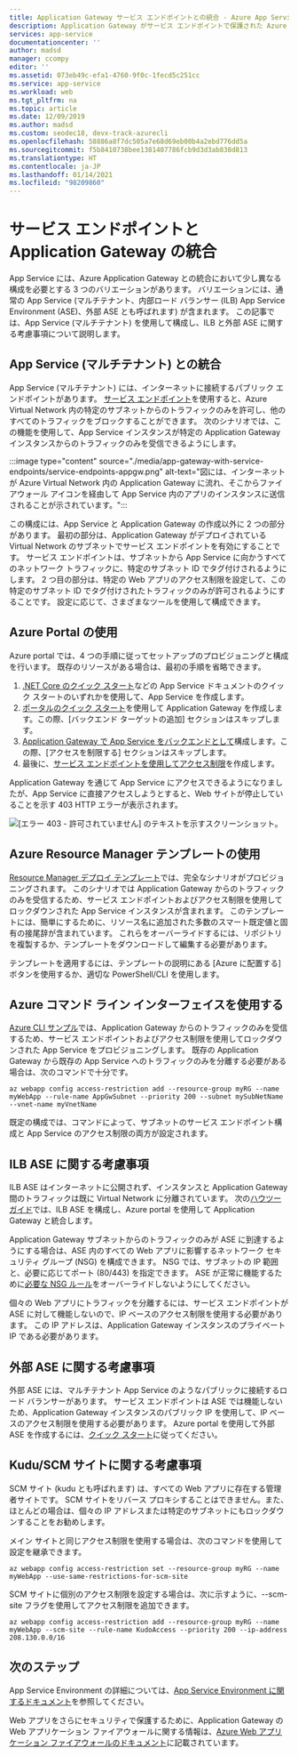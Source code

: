 ```yaml
---
title: Application Gateway サービス エンドポイントとの統合 - Azure App Service | Microsoft Docs
description: Application Gateway がサービス エンドポイントで保護された Azure App Service と統合する方法について説明します。
services: app-service
documentationcenter: ''
author: madsd
manager: ccompy
editor: ''
ms.assetid: 073eb49c-efa1-4760-9f0c-1fecd5c251cc
ms.service: app-service
ms.workload: web
ms.tgt_pltfrm: na
ms.topic: article
ms.date: 12/09/2019
ms.author: madsd
ms.custom: seodec18, devx-track-azurecli
ms.openlocfilehash: 58886a8f7dc505a7e68d69eb00b4a2ebd776dd5a
ms.sourcegitcommit: f5b8410738bee1381407786fcb9d3d3ab838d813
ms.translationtype: HT
ms.contentlocale: ja-JP
ms.lasthandoff: 01/14/2021
ms.locfileid: "98209860"
---
```

# <a name="application-gateway-integration-with-service-endpoints"></a>サービス エンドポイントと Application Gateway の統合
App Service には、Azure Application Gateway との統合において少し異なる構成を必要とする 3 つのバリエーションがあります。 バリエーションには、通常の App Service (マルチテナント、内部ロード バランサー (ILB) App Service Environment (ASE)、外部 ASE とも呼ばれます) が含まれます。 この記事では、App Service (マルチテナント) を使用して構成し、ILB と外部 ASE に関する考慮事項について説明します。

## <a name="integration-with-app-service-multi-tenant"></a>App Service (マルチテナント) との統合
App Service (マルチテナント) には、インターネットに接続するパブリック エンドポイントがあります。 [サービス エンドポイント](../../virtual-network/virtual-network-service-endpoints-overview.md)を使用すると、Azure Virtual Network 内の特定のサブネットからのトラフィックのみを許可し、他のすべてのトラフィックをブロックすることができます。 次のシナリオでは、この機能を使用して、App Service インスタンスが特定の Application Gateway インスタンスからのトラフィックのみを受信できるようにします。

:::image type="content" source="./media/app-gateway-with-service-endpoints/service-endpoints-appgw.png" alt-text="図には、インターネットが Azure Virtual Network 内の Application Gateway に流れ、そこからファイアウォール アイコンを経由して App Service 内のアプリのインスタンスに送信されることが示されています。":::

この構成には、App Service と Application Gateway の作成以外に 2 つの部分があります。 最初の部分は、Application Gateway がデプロイされている Virtual Network のサブネットでサービス エンドポイントを有効にすることです。 サービス エンドポイントは、サブネットから App Service に向かうすべてのネットワーク トラフィックに、特定のサブネット ID でタグ付けされるようにします。 2 つ目の部分は、特定の Web アプリのアクセス制限を設定して、この特定のサブネット ID でタグ付けされたトラフィックのみが許可されるようにすることです。 設定に応じて、さまざまなツールを使用して構成できます。

## <a name="using-azure-portal"></a>Azure Portal の使用
Azure portal では、4 つの手順に従ってセットアップのプロビジョニングと構成を行います。 既存のリソースがある場合は、最初の手順を省略できます。
1. [.NET Core のクイック スタート](../quickstart-dotnetcore.md)などの App Service ドキュメントのクイック スタートのいずれかを使用して、App Service を作成します。
2. [ポータルのクイック スタート](../../application-gateway/quick-create-portal.md)を使用して Application Gateway を作成します。この際、[バックエンド ターゲットの追加] セクションはスキップします。
3. [Application Gateway で App Service をバックエンドとして](../../application-gateway/configure-web-app-portal.md)構成します。この際、[アクセスを制限する] セクションはスキップします。
4. 最後に、[サービス エンドポイントを使用してアクセス制限](../../app-service/app-service-ip-restrictions.md#set-a-service-endpoint-based-rule)を作成します。

Application Gateway を通じて App Service にアクセスできるようになりましたが、App Service に直接アクセスしようとすると、Web サイトが停止していることを示す 403 HTTP エラーが表示されます。

![[エラー 403 - 許可されていません] のテキストを示すスクリーンショット。](./media/app-gateway-with-service-endpoints/website-403-forbidden.png)

## <a name="using-azure-resource-manager-template"></a>Azure Resource Manager テンプレートの使用
[Resource Manager デプロイ テンプレート][template-app-gateway-app-service-complete]では、完全なシナリオがプロビジョニングされます。 このシナリオでは Application Gateway からのトラフィックのみを受信するため、サービス エンドポイントおよびアクセス制限を使用してロックダウンされた App Service インスタンスが含まれます。 このテンプレートには、簡単にするために、リソース名に追加された多数のスマート既定値と固有の接尾辞が含まれています。 これらをオーバーライドするには、リポジトリを複製するか、テンプレートをダウンロードして編集する必要があります。 

テンプレートを適用するには、テンプレートの説明にある [Azure に配置する] ボタンを使用するか、適切な PowerShell/CLI を使用します。

## <a name="using-azure-command-line-interface"></a>Azure コマンド ライン インターフェイスを使用する
[Azure CLI サンプル](../../app-service/scripts/cli-integrate-app-service-with-application-gateway.md)では、Application Gateway からのトラフィックのみを受信するため、サービス エンドポイントおよびアクセス制限を使用してロックダウンされた App Service をプロビジョニングします。 既存の Application Gateway から既存の App Service へのトラフィックのみを分離する必要がある場合は、次のコマンドで十分です。

```azurecli-interactive
az webapp config access-restriction add --resource-group myRG --name myWebApp --rule-name AppGwSubnet --priority 200 --subnet mySubNetName --vnet-name myVnetName
```

既定の構成では、コマンドによって、サブネットのサービス エンドポイント構成と App Service のアクセス制限の両方が設定されます。

## <a name="considerations-for-ilb-ase"></a>ILB ASE に関する考慮事項
ILB ASE はインターネットに公開されず、インスタンスと Application Gateway 間のトラフィックは既に Virtual Network に分離されています。 次の[ハウツーガイド](../environment/integrate-with-application-gateway.md)では、ILB ASE を構成し、Azure portal を使用して Application Gateway と統合します。 

Application Gateway サブネットからのトラフィックのみが ASE に到達するようにする場合は、ASE 内のすべての Web アプリに影響するネットワーク セキュリティ グループ (NSG) を構成できます。 NSG では、サブネットの IP 範囲と、必要に応じてポート (80/443) を指定できます。 ASE が正常に機能するために[必要な NSG ルール](../environment/network-info.md#network-security-groups)をオーバーライドしないようにしてください。

個々の Web アプリにトラフィックを分離するには、サービス エンドポイントが ASE に対して機能しないので、IP ベースのアクセス制限を使用する必要があります。 この IP アドレスは、Application Gateway インスタンスのプライベート IP である必要があります。

## <a name="considerations-for-external-ase"></a>外部 ASE に関する考慮事項
外部 ASE には、マルチテナント App Service のようなパブリックに接続するロード バランサーがあります。 サービス エンドポイントは ASE では機能しないため、Application Gateway インスタンスのパブリック IP を使用して、IP ベースのアクセス制限を使用する必要があります。 Azure portal を使用して外部 ASE を作成するには、[クイック スタート](../environment/create-external-ase.md)に従ってください。

[template-app-gateway-app-service-complete]: https://github.com/Azure/azure-quickstart-templates/tree/master/201-web-app-with-app-gateway-v2/ "完全なシナリオのための Azure Resource Manager テンプレート"

## <a name="considerations-for-kuduscm-site"></a>Kudu/SCM サイトに関する考慮事項
SCM サイト (kudu とも呼ばれます) は、すべての Web アプリに存在する管理者サイトです。 SCM サイトをリバース プロキシすることはできません。また、ほとんどの場合は、個々の IP アドレスまたは特定のサブネットにもロックダウンすることをお勧めします。

メイン サイトと同じアクセス制限を使用する場合は、次のコマンドを使用して設定を継承できます。

```azurecli-interactive
az webapp config access-restriction set --resource-group myRG --name myWebApp --use-same-restrictions-for-scm-site
```

SCM サイトに個別のアクセス制限を設定する場合は、次に示すように、--scm-site フラグを使用してアクセス制限を追加できます。

```azurecli-interactive
az webapp config access-restriction add --resource-group myRG --name myWebApp --scm-site --rule-name KudoAccess --priority 200 --ip-address 208.130.0.0/16
```

## <a name="next-steps"></a>次のステップ
App Service Environment の詳細については、[App Service Environment に関するドキュメント](/azure/app-service/environment)を参照してください。

Web アプリをさらにセキュリティで保護するために、Application Gateway の Web アプリケーション ファイアウォールに関する情報は、[Azure Web アプリケーション ファイアウォールのドキュメント](../../web-application-firewall/ag/ag-overview.md)に記載されています。
